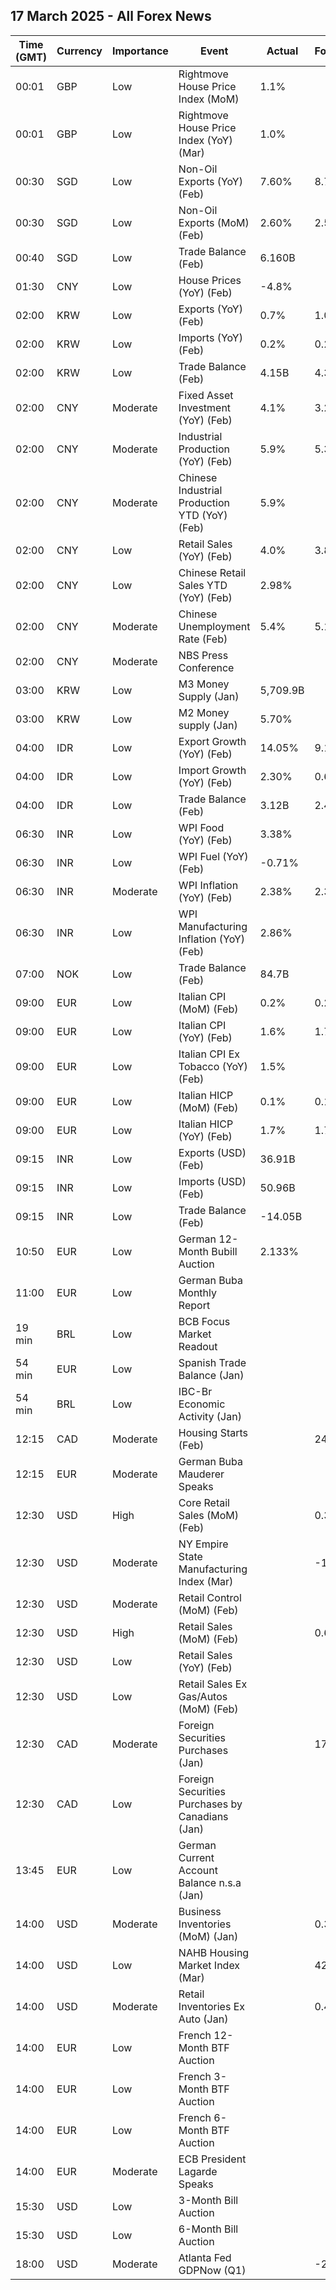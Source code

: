## 17 March 2025 - All Forex News

| Time (GMT) | Currency | Importance | Event | Actual | Forecast | Previous |
|------|----------|------------|-------|--------|----------|----------|
| 00:01 | GBP | Low | Rightmove House Price Index (MoM) | 1.1% |  | 0.5% |
| 00:01 | GBP | Low | Rightmove House Price Index (YoY) (Mar) | 1.0% |  | 1.4% |
| 00:30 | SGD | Low | Non-Oil Exports (YoY) (Feb) | 7.60% | 8.70% | -2.10% |
| 00:30 | SGD | Low | Non-Oil Exports (MoM) (Feb) | 2.60% | 2.50% | -3.30% |
| 00:40 | SGD | Low | Trade Balance (Feb) | 6.160B |  | 3.040B |
| 01:30 | CNY | Low | House Prices (YoY) (Feb) | -4.8% |  | -5.0% |
| 02:00 | KRW | Low | Exports (YoY) (Feb) | 0.7% | 1.0% | -10.2% |
| 02:00 | KRW | Low | Imports (YoY) (Feb) | 0.2% | 0.2% | -6.4% |
| 02:00 | KRW | Low | Trade Balance (Feb) | 4.15B | 4.30B | -1.86B |
| 02:00 | CNY | Moderate | Fixed Asset Investment (YoY) (Feb) | 4.1% | 3.2% | 3.2% |
| 02:00 | CNY | Moderate | Industrial Production (YoY) (Feb) | 5.9% | 5.3% | 6.2% |
| 02:00 | CNY | Moderate | Chinese Industrial Production YTD (YoY) (Feb) | 5.9% |  | 5.8% |
| 02:00 | CNY | Low | Retail Sales (YoY) (Feb) | 4.0% | 3.8% | 3.7% |
| 02:00 | CNY | Low | Chinese Retail Sales YTD (YoY) (Feb) | 2.98% |  | 3.48% |
| 02:00 | CNY | Moderate | Chinese Unemployment Rate (Feb) | 5.4% | 5.1% | 5.1% |
| 02:00 | CNY | Moderate | NBS Press Conference |  |  |  |
| 03:00 | KRW | Low | M3 Money Supply (Jan) | 5,709.9B |  | 5,661.9B |
| 03:00 | KRW | Low | M2 Money supply (Jan) | 5.70% |  | 5.10% |
| 04:00 | IDR | Low | Export Growth (YoY) (Feb) | 14.05% | 9.10% | 4.68% |
| 04:00 | IDR | Low | Import Growth (YoY) (Feb) | 2.30% | 0.60% | -2.67% |
| 04:00 | IDR | Low | Trade Balance (Feb) | 3.12B | 2.45B | 3.49B |
| 06:30 | INR | Low | WPI Food (YoY) (Feb) | 3.38% |  | 5.88% |
| 06:30 | INR | Low | WPI Fuel (YoY) (Feb) | -0.71% |  | -2.78% |
| 06:30 | INR | Moderate | WPI Inflation (YoY) (Feb) | 2.38% | 2.36% | 2.31% |
| 06:30 | INR | Low | WPI Manufacturing Inflation (YoY) (Feb) | 2.86% |  | 2.51% |
| 07:00 | NOK | Low | Trade Balance (Feb) | 84.7B |  | 94.1B |
| 09:00 | EUR | Low | Italian CPI (MoM) (Feb) | 0.2% | 0.2% | 0.6% |
| 09:00 | EUR | Low | Italian CPI (YoY) (Feb) | 1.6% | 1.7% | 1.5% |
| 09:00 | EUR | Low | Italian CPI Ex Tobacco (YoY) (Feb) | 1.5% |  | 1.3% |
| 09:00 | EUR | Low | Italian HICP (MoM) (Feb) | 0.1% | 0.1% | -0.8% |
| 09:00 | EUR | Low | Italian HICP (YoY) (Feb) | 1.7% | 1.7% | 1.7% |
| 09:15 | INR | Low | Exports (USD) (Feb) | 36.91B |  | 36.43B |
| 09:15 | INR | Low | Imports (USD) (Feb) | 50.96B |  | 59.42B |
| 09:15 | INR | Low | Trade Balance (Feb) | -14.05B |  | -22.99B |
| 10:50 | EUR | Low | German 12-Month Bubill Auction | 2.133% |  | 2.096% |
| 11:00 | EUR | Low | German Buba Monthly Report |  |  |  |
| 19 min | BRL | Low | BCB Focus Market Readout |  |  |  |
| 54 min | EUR | Low | Spanish Trade Balance (Jan) |  |  | -4.12B |
| 54 min | BRL | Low | IBC-Br Economic Activity (Jan) |  |  | -0.70% |
| 12:15 | CAD | Moderate | Housing Starts (Feb) |  | 246.0K | 239.7K |
| 12:15 | EUR | Moderate | German Buba Mauderer Speaks |  |  |  |
| 12:30 | USD | High | Core Retail Sales (MoM) (Feb) |  | 0.3% | -0.4% |
| 12:30 | USD | Moderate | NY Empire State Manufacturing Index (Mar) |  | -1.90 | 5.70 |
| 12:30 | USD | Moderate | Retail Control (MoM) (Feb) |  |  | -0.8% |
| 12:30 | USD | High | Retail Sales (MoM) (Feb) |  | 0.6% | -0.9% |
| 12:30 | USD | Low | Retail Sales (YoY) (Feb) |  |  | 4.20% |
| 12:30 | USD | Low | Retail Sales Ex Gas/Autos (MoM) (Feb) |  |  | -0.5% |
| 12:30 | CAD | Moderate | Foreign Securities Purchases (Jan) |  | 17.44B | 14.37B |
| 12:30 | CAD | Low | Foreign Securities Purchases by Canadians (Jan) |  |  | 3.770B |
| 13:45 | EUR | Low | German Current Account Balance n.s.a (Jan) |  |  | 24.0B |
| 14:00 | USD | Moderate | Business Inventories (MoM) (Jan) |  | 0.3% | -0.2% |
| 14:00 | USD | Low | NAHB Housing Market Index (Mar) |  | 42 | 42 |
| 14:00 | USD | Moderate | Retail Inventories Ex Auto (Jan) |  | 0.4% | -0.1% |
| 14:00 | EUR | Low | French 12-Month BTF Auction |  |  | 2.287% |
| 14:00 | EUR | Low | French 3-Month BTF Auction |  |  | 2.395% |
| 14:00 | EUR | Low | French 6-Month BTF Auction |  |  | 2.363% |
| 14:00 | EUR | Moderate | ECB President Lagarde Speaks |  |  |  |
| 15:30 | USD | Low | 3-Month Bill Auction |  |  | 4.200% |
| 15:30 | USD | Low | 6-Month Bill Auction |  |  | 4.075% |
| 18:00 | USD | Moderate | Atlanta Fed GDPNow (Q1) |  | -2.4% | -2.4% |
